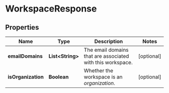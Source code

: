 # WorkspaceResponse

## Properties
Name | Type | Description | Notes
------------ | ------------- | ------------- | -------------
**emailDomains** | **List&lt;String&gt;** | The email domains that are associated with this workspace. |  [optional]
**isOrganization** | **Boolean** | Whether the workspace is an *organization*. |  [optional]
